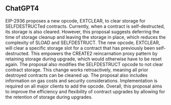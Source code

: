 ## ChatGPT4

EIP-2936 proposes a new opcode, EXTCLEAR, to clear storage for SELFDESTRUCTed contracts. Currently, when a contract is self-destructed, its storage is also cleared. However, this proposal suggests deferring the time of storage cleanup and leaving the storage in place, which reduces the complexity of SLOAD and SELFDESTRUCT. The new opcode, EXTCLEAR, will clear a specific storage slot for a contract that has previously been self-destructed. This empowers the CREATE2 reincarnation proxy pattern by retaining storage during upgrade, which would otherwise have to be reset again. The proposal also modifies the SELFDESTRUCT opcode to not clear contract storage. This change works retroactively, meaning all prior destroyed contracts can be cleaned up. The proposal also includes information on gas costs and security considerations. Implementation is required on all major clients to add the opcode. Overall, this proposal aims to improve the efficiency and flexibility of contract upgrades by allowing for the retention of storage during upgrades.
